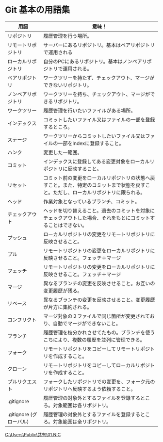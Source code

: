 # Git 基本の用語集

|用語 |意味！
|--|--
|リポジトリ|履歴管理を行う場所。
|リモートリポジトリ|サーバーにあるリポジトリ。基本はベアリポジトリで運用される
|ローカルリポジトリ |自分のPCにあるリポジトリ。基本はノンベアリポジトリで運用される。
|ベアリポジトリ|ワークツリーを持たず、チェックアウト、マージができないリポジトリ。
|ノンベアリポジトリ|ワークツリーを持ち、チェックアウト、マージができるリポジトリ。
|ワークツリー |履歴管理を行いたいファイルがある場所。
|インデックス |コミットしたいファイル又はファイルの一部を登録するところ。
|ステージ |ワークツリーからコミットしたいファイル又はファイルの一部をIndexに登録すること。
|ハンク |変更した一範囲。
|コミット |インデックスに登録してある変更対象をローカルリポジトリに反映すること。
|リセット |コミット前の変更をローカルリポジトリの状態へ戻すこと。また、特定のコミットまで状態を戻すこと。ただし、ローカルリポジトリに限られる。
|ヘッド |作業対象となっているブランチ、コミット。
|チェックアウト |ヘッドを切り替えること。過去のコミットを対象にチェックアウトした場合、それをもとにコミットすることはできない。
|プッシュ |ローカルリポジトリの変更をリモートリポジトリに反映させること。
|プル |リモートリポジトリの変更をローカルリポジトリに反映させること。フェッチ＋マージ
|フェッチ |リモートリポジトリの変更をローカルリポジトリに反映させること。フェッチ＋マージ
|マージ |異なるブランチの変更を反映させること。お互いの変更履歴が残る。
|リベース |異なるブランチの変更を反映させること。変更履歴が片方に集約される。
|コンフリクト |マージ対象の２ファイルで同じ箇所が変更されており、自動でマージができないこと。
|ブランチ |履歴管理を枝分かれさせてたもの。ブランチを使うこちにより、複数の履歴を並列に管理できる。
|フォーク |リモートリポジトリをコピーしてリモートリポジトリを作成すること。
|クローン |リモートリポジトリをコピーしてローカルリポジトリを作成すること。
|プルリクエスト |フォークしたリポジトリでの変更を、フォーク元のリポジトリへ反映するよう依頼すること。
|.gitignore |履歴管理の対象外とするファイルを登録するところ。対象範囲は各リポジトリ。
|.gitignore (グローバル) |履歴管理の対象外とするファイルを登録するところ。対象範囲は全リポジトリ。

[C:\Users\Public\共有\01.NIC](C:\Users\Public\共有\01.NIC)
